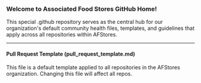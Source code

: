 ### Welcome to Associated Food Stores GitHub Home!

This special .github repository serves as the central hub for our organization's default community health files, 
templates, and guidelines that apply across all repositories within AFStores.

---
#### Pull Request Template (pull_request_template.md)

This file is a default template applied to all repositories in the AFStores organization. Changing this file
will affect all repos.